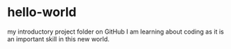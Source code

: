 # hello-world
my introductory project folder on GitHub
I am learning about coding as it is an important skill in this new world.
